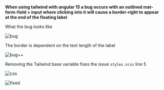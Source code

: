 **When using tailwind with angular 15 a bug occurs with an outlined mat-form-field > input where clicking into it will cause a border-right to appear at the end of the floating label**


What the bug looks like

![bug](https://user-images.githubusercontent.com/105505694/206233258-5f0759c7-de3b-47ae-be8d-621d53c1eb04.png)


The border is dependent on the text length of the label

![bug++](https://user-images.githubusercontent.com/105505694/206233935-84d4218a-0d66-4f4a-b3fe-ae847abd777a.png)


Removing the Tailwind base variable fixes the issue `styles.scss` line 5

![css](https://user-images.githubusercontent.com/105505694/206234279-8553154f-e86f-4a52-9c79-ae1601aea0a8.png)


![fixed](https://user-images.githubusercontent.com/105505694/206234634-68b743b6-d1df-4687-9747-9ec96a390fc8.png)

